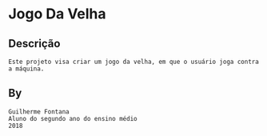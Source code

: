 Jogo Da Velha
=========

Descrição
-------

```
Este projeto visa criar um jogo da velha, em que o usuário joga contra a máquina.

```


By
-----
```
Guilherme Fontana
Aluno do segundo ano do ensino médio
2018
```
